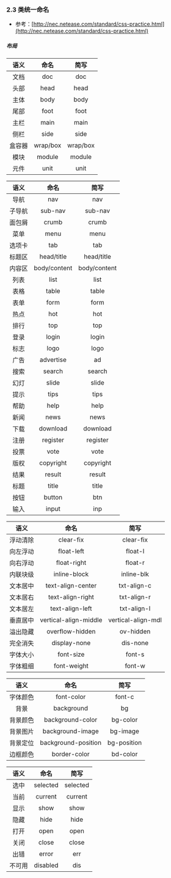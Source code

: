 ### 2.3 类统一命名

* 参考：[http://nec.netease.com/standard/css-practice.html](http://nec.netease.com/standard/css-practice.html)

##### 布局
|    语义    |    命名   |     简写    |
| :----:   | :----:  | :----:  |
| 文档 | doc | doc |
| 头部 | head |	head |
| 主体 | body |	body |
| 尾部 | foot |	foot |
| 主栏 | main |	main |
| 侧栏 | side |	side |
| 盒容器 | wrap/box | wrap/box |
| 模块 | module | module
| 元件 | unit | unit |


|    语义    |    命名   |     简写    |
| :----:   | :----:  | :----:  |
| 导航 | nav | nav |
| 子导航 |sub-nav | sub-nav |
| 面包屑 |crumb | crumb |
| 菜单 | menu |	menu |
| 选项卡 | tab |	tab |
| 标题区 | head/title |	head/title |
| 内容区 | body/content | body/content |
| 列表 | list |	list |
| 表格 | table |	table |
| 表单 | form | form |
| 热点 | hot	 | hot |
| 排行 | top | top |
| 登录 | login |	login |
| 标志 | logo |	logo |
| 广告 | advertise | ad |
| 搜索 | search | search |
| 幻灯 | slide | slide |
| 提示 | tips |	tips |
| 帮助 | help |	help |
| 新闻 | news |	news |
| 下载 | download |	download |
| 注册 | register | register |
| 投票 | vote |	vote |
| 版权 | copyright |	 copyright |
| 结果 | result | result |
| 标题 | title |	 title |
| 按钮 | button | btn |
| 输入 | input |	 inp |


|    语义    |    命名   |     简写    |
| :----:   | :----:  | :----:  |
| 浮动清除 | clear-fix | clear-fix |
| 向左浮动 | float-left | float-l |
| 向右浮动 | float-right | float-r |
| 内联块级 | inline-block | inline-blk |
| 文本居中 | text-align-center | txt-align-c |
| 文本居右 | text-align-right | txt-align-r |
| 文本居左 | text-align-left | txt-align-l |
| 垂直居中 | vertical-align-middle | vertical-align-mdl |
| 溢出隐藏 | overflow-hidden |	ov-hidden |
| 完全消失 | display-none | dis-none |
| 字体大小 | font-size |	font-s |
| 字体粗细 | font-weight | font-w |


|    语义    |    命名   |     简写    |
| :----:   | :----:  | :----:  |
| 字体颜色 | font-color | font-c |
| 背景 | background | bg |
| 背景颜色 | background-color | bg-color |
| 背景图片 | background-image | bg-image |
| 背景定位 | background-position | bg-position |
| 边框颜色 | border-color | bd-color |


|    语义    |    命名   |     简写    |
| :----:   | :----:  | :----:  |
| 选中 | selected | selected |
| 当前 | current	 | current |
| 显示 | show | show |
| 隐藏 | hide | hide |
| 打开 | open | open |
| 关闭 | close | close |
| 出错 | error | err |
| 不可用 | disabled | dis |